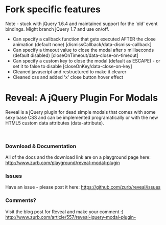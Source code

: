 <h1>Fork specific features</h1>
<p>Note - stuck with jQuery 1.6.4 and maintained support for the 'old' event bindings. Might branch jQuery 1.7 and use on/off.</p>
<ul>
  <li>Can specify a callback function that gets executed AFTER the close animation (default none) [dismissCallback/data-dismiss-callback]</li>
  <li>Can specify a timeout value to close the modal after x milliseconds (default disabled) [closeOnTimeout/data-close-on-timeout]</li>
  <li>Can specify a custom key to close the modal (default as ESCAPE) - or set it to false to disable [closeOnKey/data-close-on-key]</li>
  <li>Cleaned javascript and restructured to make it clearer</li>
  <li>Cleaned css and added 'x' close button hover effect</li>  
</ul>

<h1>Reveal: A jQuery Plugin For Modals</h1>
<p>Reveal is a jQuery plugin for dead simple modals that comes with some sexy base CSS and can be implemented programatically or with the new HTML5 custom data attributes (data-attribute).</p><br />
<h3>Download & Documentation </h3>
<p>All of the docs and the download link are on a playground page here: <a href="http://www.zurb.com/playground/reveal-modal-plugin">http://www.zurb.com/playground/reveal-modal-plugin</a></p>

<h3>Issues</h3>
<p>Have an issue - please post it here: <a href="https://github.com/zurb/reveal/issues">https://github.com/zurb/reveal/issues</a></p>

<h3>Comments?</h3>
<p>Visit the blog post for Reveal and make your comment :) <a href="http://www.zurb.com/article/557/reveal-jquery-modal-plugin-">http://www.zurb.com/article/557/reveal-jquery-modal-plugin-</a></p>
